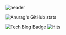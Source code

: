 
![header](https://capsule-render.vercel.app/api?type=wave&color=auto&height=300&section=header&text=jiwon%20github&fontSize=90)


![Anurag's GitHub stats](https://github-readme-stats.vercel.app/api?username=jiwonee22&theme=blueberry&show_icons=true)

  [![Tech Blog Badge](http://img.shields.io/badge/-Tech%20blog-black?style=flat-square&logo=github&link=https://zzsza.github.io/)](https://showyourdesire.tistory.com/)
 [![Hits](https://hits.seeyoufarm.com/api/count/incr/badge.svg?url=https%3A%2F%2Fgithub.com%2Fjiwonee22%2Fhit-counter&count_bg=%2325572B&title_bg=%23D6A12F&icon=&icon_color=%23E7E7E7&title=hits&edge_flat=false)](https://hits.seeyoufarm.com)


